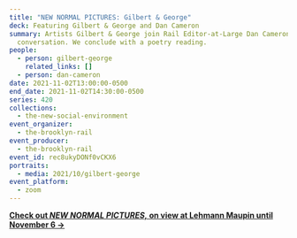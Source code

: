 ```yaml
---
title: "NEW NORMAL PICTURES: Gilbert & George"
deck: Featuring Gilbert & George and Dan Cameron
summary: Artists Gilbert & George join Rail Editor-at-Large Dan Cameron for a
  conversation. We conclude with a poetry reading.
people:
  - person: gilbert-george
    related_links: []
  - person: dan-cameron
date: 2021-11-02T13:00:00-0500
end_date: 2021-11-02T14:30:00-0500
series: 420
collections:
  - the-new-social-environment
event_organizer:
  - the-brooklyn-rail
event_producer:
  - the-brooklyn-rail
event_id: rec8ukyDONf0vCKX6
portraits:
  - media: 2021/10/gilbert-george
event_platform:
  - zoom
---
```

**[Check out *NEW NORMAL PICTURES,* on view at Lehmann Maupin until November 6 →](https://www.lehmannmaupin.com/exhibitions/gilbert-george9/selected-works)**